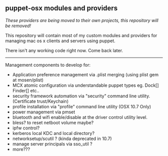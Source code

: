 puppet-osx modules and providers
--------------------------------

*These providers are being moved to their own projects, this repository will be removed!*

This repository will contain most of my custom modules and providers
for managing mac os x clients and servers using puppet.

There isn't any working code right now. Come back later.

----

Management components to develop for:

* Application preference management via .plist merging (using plist gem at mosen/plist)
* MCX atomic configuration via understandable puppet types eg. Dock[] Finder[] etc..
* security framework automation via "security" command line utility. (Certificate trust/Keychain)
* profile installation via "profile" command line utility (OSX 10.7 Only)
* power management via pmset
* bluetooth and wifi enable/disable at the driver control utility level.
* bless? to reset netboot volume maybe?
* ipfw control?
* kerberos local KDC and local directory?
* networksetup/scutil ? (kinda deprecated in 10.7)
* manage server principals via sso_util ?
* more???
